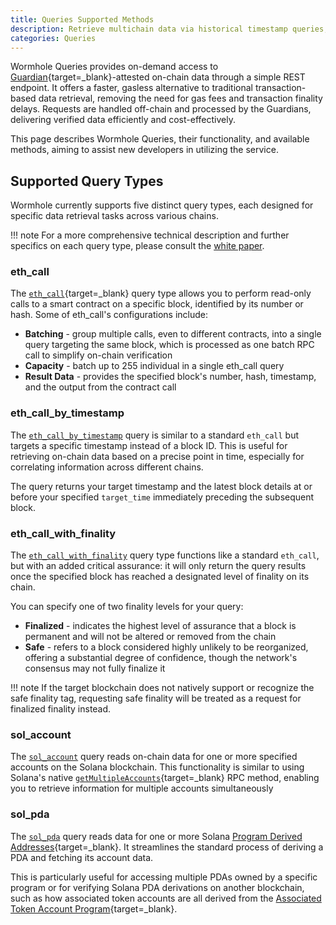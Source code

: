 ```yaml
---
title: Queries Supported Methods
description: Retrieve multichain data via historical timestamp queries, finality confirmation queries, and Solana lookups.
categories: Queries
---
```


Wormhole Queries provides on-demand access to [Guardian](/docs/protocol/infrastructure/guardians/){target=\_blank}-attested on-chain data through a simple REST endpoint. It offers a faster, gasless alternative to traditional transaction-based data retrieval, removing the need for gas fees and transaction finality delays. Requests are handled off-chain and processed by the Guardians, delivering verified data efficiently and cost-effectively.

This page describes Wormhole Queries, their functionality, and available methods, aiming to assist new developers in utilizing the service.

## Supported Query Types

Wormhole currently supports five distinct query types, each designed for specific data retrieval tasks across various chains.

!!! note 
    For a more comprehensive technical description and further specifics on each query type, please consult the [white paper](https://github.com/wormhole-foundation/wormhole/blob/main/whitepapers/0013_ccq.md).


### eth_call

The [`eth_call`](https://ethereum.org/en/developers/docs/apis/json-rpc/#eth_call){target=\_blank} query type allows you to perform read-only calls to a smart contract on a specific block, identified by its number or hash. Some of eth_call's configurations include: 

- **Batching** - group multiple calls, even to different contracts, into a single query targeting the same block, which is processed as one batch RPC call to simplify on-chain verification
- **Capacity** - batch up to 255 individual in a single eth_call query 
- **Result Data** - provides the specified block's number, hash, timestamp, and the output from the contract call

### eth_call_by_timestamp

The [`eth_call_by_timestamp`](https://github.com/wormhole-foundation/wormhole/blob/main/whitepapers/0013_ccq.md#timestamp-and-block-id-hints-in-eth_call_by_timestamp) query is similar to a standard `eth_call` but targets a specific timestamp instead of a block ID. This is useful for retrieving on-chain data based on a precise point in time, especially for correlating information across different chains.

The query returns your target timestamp and the latest block details at or before your specified `target_time` immediately preceding the subsequent block. 

### eth_call_with_finality

The [`eth_call_with_finality`](https://github.com/wormhole-foundation/wormhole/blob/main/whitepapers/0013_ccq.md#desired-finality-in-eth_call_with_finality) query type functions like a standard `eth_call`, but with an added critical assurance: it will only return the query results once the specified block has reached a designated level of finality on its chain.

You can specify one of two finality levels for your query:

- **Finalized** - indicates the highest level of assurance that a block is permanent and will not be altered or removed from the chain
- **Safe** - refers to a block considered highly unlikely to be reorganized, offering a substantial degree of confidence, though the network's consensus may not fully finalize it

!!! note
    If the target blockchain does not natively support or recognize the safe finality tag, requesting safe finality will be treated as a request for finalized finality instead.

### sol_account

The [`sol_account`](https://github.com/wormhole-foundation/wormhole/blob/main/whitepapers/0013_ccq.md#solana-queries) query reads on-chain data for one or more specified accounts on the Solana blockchain. This functionality is similar to using Solana's native [`getMultipleAccounts`](https://solana.com/docs/rpc/http/getmultipleaccounts){target=\_blank} RPC method, enabling you to retrieve information for multiple accounts simultaneously

### sol_pda

The [`sol_pda`](https://github.com/wormhole-foundation/wormhole/blob/main/whitepapers/0013_ccq.md#solana_queries) query reads data for one or more Solana [Program Derived Addresses](https://www.anchor-lang.com/docs/pdas){target=\_blank}. It streamlines the standard process of deriving a PDA and fetching its account data.

This is particularly useful for accessing multiple PDAs owned by a specific program or for verifying Solana PDA derivations on another blockchain, such as how associated token accounts are all derived from the [Associated Token Account Program](https://spl.solana.com/associated-token-account){target=\_blank}.